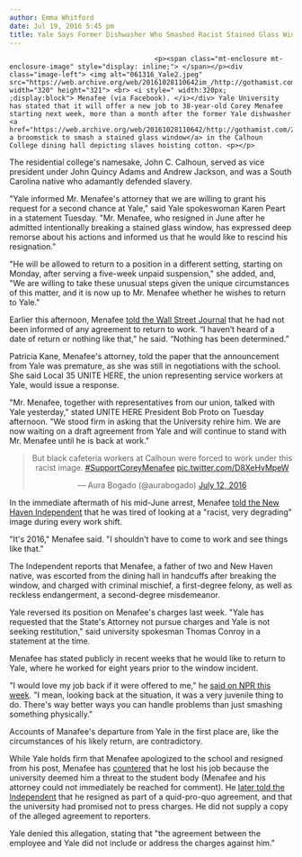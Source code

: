 ```yaml
---
author: Emma Whitford
date: Jul 19, 2016 5:45 pm
title: Yale Says Former Dishwasher Who Smashed Racist Stained Glass Window Can Return To Work
---
```


	
										<p><span class="mt-enclosure mt-enclosure-image" style="display: inline;"> </span></p><div class="image-left"> <img alt="061316_Yale2.jpeg" src="https://web.archive.org/web/20161028110642im_/http://gothamist.com/attachments/nyc_ewhitford/061316_Yale2.jpeg" width="320" height="321"> <br> <i style=" width:320px; ;display:block"> Menafee (via Facebook). </i></div> Yale University has stated that it will offer a new job to 38-year-old Corey Menafee starting next week, more than a month after the former Yale dishwasher <a href="https://web.archive.org/web/20161028110642/http://gothamist.com/2016/07/13/yale_slave_window_smashing.php">used a broomstick to smash a stained glass window</a> in the Calhoun College dining hall depicting slaves hoisting cotton. <p></p>

<p>The residential college&apos;s namesake, John C. Calhoun, served as vice president under John Quincy Adams and Andrew Jackson, and was a South Carolina native who adamantly defended slavery. </p>

<p>&quot;Yale informed Mr. Menafee&apos;s attorney that we are willing to grant his request for a second chance at Yale,&quot; said Yale spokeswoman Karen Peart in a statement Tuesday. &quot;Mr. Menafee, who resigned in June after he admitted intentionally breaking a stained glass window, has expressed deep remorse about his actions and informed us that he would like to rescind his resignation.&quot; </p>

<p>&quot;He will be allowed to return to a position in a different setting, starting on Monday, after serving a five-week unpaid suspension,&quot; she added, and, &quot;We are willing to take these unusual steps given the unique circumstances of this matter, and it is now up to Mr. Menafee whether he wishes to return to Yale.&quot; </p>

<p>Earlier this afternoon, Menafee <a href="https://web.archive.org/web/20161028110642/http://www.wsj.com/articles/yale-offers-job-to-former-employee-who-smashed-window-depicting-slaves-1468950470?mod=rss_newyork_main">told the Wall Street Journal</a> that he had not been informed of any agreement to return to work. &#x201C;I haven&#x2019;t heard of a date of return or nothing like that,&#x201D; he said. &#x201C;Nothing has been determined.&#x201D;</p>

<p>Patricia Kane, Menafee&apos;s attorney, told the paper that the announcement from Yale was premature, as she was still in negotiations with the school. She said Local 35 UNITE HERE, the union representing service workers at Yale, would issue a response. </p>

<p>&quot;Mr. Menafee, together with representatives from our union, talked with Yale yesterday,&quot; stated UNITE HERE President Bob Proto on Tuesday afternoon. &quot;We stood firm in asking that the University rehire him. We are now waiting on a draft agreement from Yale and will continue to stand with Mr. Menafee until he is back at work.&quot;</p>

<center><blockquote class="twitter-tweet" data-conversation="none" data-lang="en"><p lang="en" dir="ltr">But black cafeteria workers at Calhoun were forced to work under this racist image. <a href="https://web.archive.org/web/20161028110642/https://twitter.com/hashtag/SupportCoreyMenafee?src=hash">#SupportCoreyMenafee</a> <a href="https://web.archive.org/web/20161028110642/https://t.co/D8XeHvMpeW">pic.twitter.com/D8XeHvMpeW</a></p>&#x2014; Aura Bogado (@aurabogado) <a href="https://web.archive.org/web/20161028110642/https://twitter.com/aurabogado/status/752914042482589700">July 12, 2016</a></blockquote>
<script async src="//web.archive.org/web/20161028110642js_/http://platform.twitter.com/widgets.js" charset="utf-8"></script></center>

<p>In the immediate aftermath of his mid-June arrest, Menafee <a href="https://web.archive.org/web/20161028110642/http://www.newhavenindependent.org/corey_menafee/">told the New Haven Independent</a> that he was tired of looking at a &quot;racist, very degrading&quot; image during every work shift. </p>

<p>&quot;It&apos;s 2016,&quot; Menafee said. &quot;I shouldn&apos;t have to come to work and see things like that.&quot;</p>

<p>The Independent reports that Menafee, a father of two and New Haven native, was escorted from the dining hall in handcuffs after breaking the window, and charged with criminal mischief, a first-degree felony, as well as reckless endangerment, a second-degree misdemeanor. </p>

<p>Yale reversed its position on Menafee&apos;s charges last week. &quot;Yale has requested that the State&apos;s Attorney not pursue charges and Yale is not seeking restitution,&quot; said university spokesman Thomas Conroy in a statement at the time. </p>

<p>Menafee has stated publicly in recent weeks that he would like to return to Yale, where he worked for eight years prior to the window incident. </p>

<p>&quot;I would love my job back if it were offered to me,&quot; he <a href="https://web.archive.org/web/20161028110642/http://www.npr.org/2016/07/17/486359454/yale-dishwasher-broke-window-depicting-slaves-no-one-has-to-be-exposed-to-that-a">said on NPR this week</a>. &quot;I mean, looking back at the situation, it was a very juvenile thing to do. There&apos;s way better ways you can handle problems than just smashing something physically.&quot; </p>

<p>Accounts of Manafee&apos;s departure from Yale in the first place are, like the circumstances of his likely return, are contradictory. </p>

<p>While Yale holds firm that Menafee apologized to the school and resigned from his post, Menafee has <a href="https://web.archive.org/web/20161028110642/http://www.newhavenindependent.org/corey_menafee/">countered</a> that he lost his job because the university deemed him a threat to the student body (Menafee and his attorney could not immediately be reached for comment). He <a href="https://web.archive.org/web/20161028110642/http://www.newhavenindependent.org/index.php/archives/entry/menafee_court/">later told the Independent</a> that he resigned as part of a quid-pro-quo agreement, and that the university had promised not to press charges. He did not supply a copy of the alleged agreement to reporters. </p>

<p>Yale denied this allegation, stating that &quot;the agreement between the employee and Yale did not include or address the charges against him.&quot;</p>					
										
									
				